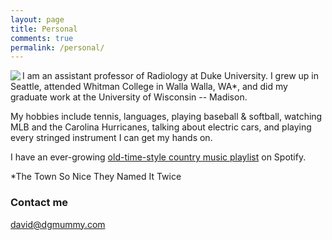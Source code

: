 ```yaml
---
layout: page
title: Personal
comments: true
permalink: /personal/
---
```


<img src = "~/images/hiking.png" align="left">
I am an assistant professor of Radiology at Duke University. I grew up in Seattle, attended Whitman College in Walla Walla, WA*, and did my graduate work at the University of Wisconsin -- Madison.

My hobbies include tennis, languages, playing baseball & softball, watching MLB and the Carolina Hurricanes, talking about electric cars, and playing every stringed instrument I can get my hands on.

I have an ever-growing <a href="https://open.spotify.com/playlist/2SLqGJgTeSdgfPUCh9K5ml?si=_o68yjrDT5e5WyzfQVoXXA">old-time-style country music playlist</a> on Spotify.

*The Town So Nice They Named It Twice

### Contact me

[david@dgmummy.com](mailto:david@dgmummy)
